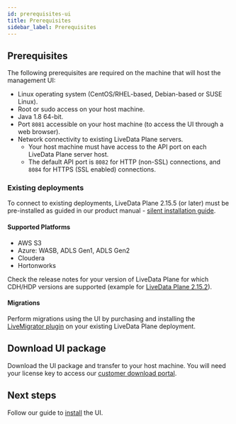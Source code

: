```yaml
---
id: prerequisites-ui
title: Prerequisites
sidebar_label: Prerequisites
---
```


## Prerequisites

The following prerequisites are required on the machine that will host the management UI:

* Linux operating system (CentOS/RHEL-based, Debian-based or SUSE Linux).
* Root or sudo access on your host machine.
* Java 1.8 64-bit.
* Port `8081` accessible on your host machine (to access the UI through a web browser).
* Network connectivity to existing LiveData Plane servers.
  * Your host machine must have access to the API port on each LiveData Plane server host.
  * The default API port is `8082` for HTTP (non-SSL) connections, and `8084` for HTTPS (SSL enabled) connections.

### Existing deployments

To connect to existing deployments, LiveData Plane 2.15.5 (or later) must be pre-installed as guided in our product manual - [silent installation guide](https://docs.wandisco.com/bigdata/wdfusion/#_silent_installation).

#### Supported Platforms

[//]: <This may be replaced with a link to the release notes for LiveData Plane 2.15.5.>

* AWS S3
* Azure: WASB, ADLS Gen1, ADLS Gen2
* Cloudera
* Hortonworks

Check the release notes for your version of LiveData Plane for which CDH/HDP versions are supported (example for [LiveData Plane 2.15.2](https://community.wandisco.com/s/article/WANdisco-Fusion-Release-2-15-2)).

#### Migrations

Perform migrations using the UI by purchasing and installing the [LiveMigrator plugin](https://docs.wandisco.com/bigdata/wdfusion/plugins/live-migrator/6.0) on your existing LiveData Plane deployment.

## Download UI package

Download the UI package and transfer to your host machine. You will need your license key to access our [customer download portal](https://customer.wandisco.com/).

## Next steps

Follow our guide to [install](../installation/install-ui.md) the UI.